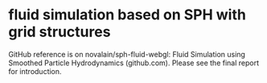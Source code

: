 # fluid simulation based on SPH with grid structures

GitHub reference is on novalain/sph-fluid-webgl: Fluid Simulation using Smoothed Particle Hydrodynamics (github.com). 
Please see the final report for introduction.
